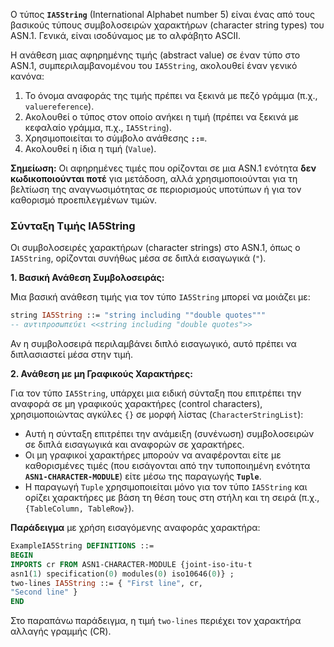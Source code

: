 Ο τύπος **`IA5String`** (International Alphabet number 5) είναι ένας από τους βασικούς τύπους συμβολοσειρών χαρακτήρων (character string types) του ASN.1. Γενικά, είναι ισοδύναμος με το αλφάβητο ASCII.

Η ανάθεση μιας αφηρημένης τιμής (abstract value) σε έναν τύπο στο ASN.1, συμπεριλαμβανομένου του `IA5String`, ακολουθεί έναν γενικό κανόνα:

1.  Το όνομα αναφοράς της τιμής πρέπει να ξεκινά με πεζό γράμμα (π.χ., `valuereference`).
2.  Ακολουθεί ο τύπος στον οποίο ανήκει η τιμή (πρέπει να ξεκινά με κεφαλαίο γράμμα, π.χ., `IA5String`).
3.  Χρησιμοποιείται το σύμβολο ανάθεσης **`::=`**.
4.  Ακολουθεί η ίδια η τιμή (`Value`).

**Σημείωση:** Οι αφηρημένες τιμές που ορίζονται σε μια ASN.1 ενότητα **δεν κωδικοποιούνται ποτέ** για μετάδοση, αλλά χρησιμοποιούνται για τη βελτίωση της αναγνωσιμότητας σε περιορισμούς υποτύπων ή για τον καθορισμό προεπιλεγμένων τιμών.

### Σύνταξη Τιμής IA5String

Οι συμβολοσειρές χαρακτήρων (character strings) στο ASN.1, όπως ο `IA5String`, ορίζονται συνήθως μέσα σε διπλά εισαγωγικά (`"`).

**1. Βασική Ανάθεση Συμβολοσειράς:**

Μια βασική ανάθεση τιμής για τον τύπο `IA5String` μπορεί να μοιάζει με:

```asn1
string IA5String ::= "string including ""double quotes""" 
-- αντιπροσωπεύει <<string including "double quotes">>
```
Αν η συμβολοσειρά περιλαμβάνει διπλό εισαγωγικό, αυτό πρέπει να διπλασιαστεί μέσα στην τιμή.

**2. Ανάθεση με μη Γραφικούς Χαρακτήρες:**

Για τον τύπο `IA5String`, υπάρχει μια ειδική σύνταξη που επιτρέπει την αναφορά σε μη γραφικούς χαρακτήρες (control characters), χρησιμοποιώντας αγκύλες `{}` σε μορφή λίστας (`CharacterStringList`):

*   Αυτή η σύνταξη επιτρέπει την ανάμειξη (συνένωση) συμβολοσειρών σε διπλά εισαγωγικά και αναφορών σε χαρακτήρες.
*   Οι μη γραφικοί χαρακτήρες μπορούν να αναφέρονται είτε με καθορισμένες τιμές (που εισάγονται από την τυποποιημένη ενότητα **`ASN1-CHARACTER-MODULE`**) είτε μέσω της παραγωγής **`Tuple`**.
*   Η παραγωγή `Tuple` χρησιμοποιείται μόνο για τον τύπο `IA5String` και ορίζει χαρακτήρες με βάση τη θέση τους στη στήλη και τη σειρά (π.χ., `{TableColumn, TableRow}`).

**Παράδειγμα** με χρήση εισαγόμενης αναφοράς χαρακτήρα:
```asn1
ExampleIA5String DEFINITIONS ::=
BEGIN
IMPORTS cr FROM ASN1-CHARACTER-MODULE {joint-iso-itu-t
asn1(1) specification(0) modules(0) iso10646(0)} ;
two-lines IA5String ::= { "First line", cr,
"Second line" }
END
```
Στο παραπάνω παράδειγμα, η τιμή `two-lines` περιέχει τον χαρακτήρα αλλαγής γραμμής (CR).